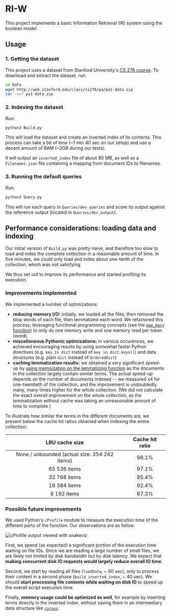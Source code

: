 # RI-W

This project implements a basic Information Retrieval (IR) system using the
boolean model.

## Usage

### 1. Getting the dataset

This project uses a dataset from Stanford University's [CS 276
course](http://web.stanford.edu/class/cs276/). To download and extract the
dataset, run:

```sh
cd Data
wget http://web.stanford.edu/class/cs276/pa/pa1-data.zip
tar -xvf pa1-data.zip
```

### 2. Indexing the dataset

Run:

```sh
python3 Build.py
```

This will load the dataset and create an inverted index of its contents. This
process can take a bit of time (~1 min 40 sec on our setup) and use a decent
amount of RAM (~2GB during our tests).

It will output an `inverted_index` file of about 80 MB, as well as a
`Filenames.json` file containing a mapping from document IDs to filenames.

### 3. Running the default queries

Run:

```sh
python3 Query.py
```

This will run each query in `Queries/dev_queries` and score its output against
the reference output (located in `Queries/dev_output`).

## Performance considerations: loading data and indexing

Our initial version of `Build.py` was pretty naive, and therefore too slow to
load and index the complete collection in a reasonable amount of time. In five
minutes, we could only load and index about one-tenth of the collection, which
was not satisfying.

We thus set out to improve its performance and started profiling its execution.

### Improvements implemented

We implemented a number of optimizations:

* **reducing memory I/O:** initially, we loaded all the files, then removed the
  stop words of each file, then lemmatized each word. We refactored this
  process, leveraging functional programming concepts (see the [`map_many`
  function](https://github.com/hugo-sv/riw/blob/b22301b45145f2ef23191d65042560f2de266a39/Build.py#L22-L27))
  to only do one memory write and one memory read per token (word).
* **miscellaneous Pythonic optimizations:** in various occurences, we achieved
  encouraging results by using somewhat faster Python directives (e.g. `key in
  dict` instead of `key in dict.keys()`) and data structures (e.g. plain `dict`
  instead of `OrderedDict`)
* **caching lemmatization results:** we obtained a very significant speed-up by
  [using memoization on the lemmatizing
  function](https://github.com/hugo-sv/riw/blob/b22301b45145f2ef23191d65042560f2de266a39/Build.py#L78)
  as the documents in the collection largely contain similar terms. The actual
  speed-up depends on the number of documents indexed -- we measured x4 for
  one-twentieth of the collection, and the improvement is undoubtedly many, many
  times higher for the whole collection. (We did not calculate the exact overall
  improvement on the whole collection, as the lemmatization without cache was
  taking an unreasonable amount of time to complete.)

To illustrate how similar the terms in the different documents are, we present
below the cache hit ratios obtained when indexing the entire collection:

|                LRU cache size                 | Cache hit ratio |
| :-------------------------------------------: | :-------------: |
| None / unbounded (actual size: 354 242 items) |      98.1%      |
|                 65 536 items                  |      97.1%      |
|                 32 768 items                  |      95.4%      |
|                 16 384 items                  |      92.4%      |
|                  8 192 items                  |      87.3%      |

### Possible future improvements

We used Python's `cProfile` module to measure the execution time of the
different parts of the function. Our observations are as follow.

![cProfile output viewed with snakeviz](https://user-images.githubusercontent.com/8351433/79143264-3766db00-7dbd-11ea-87c8-71937f861eab.png)

First, we spend (as expected) a significant portion of the execution time
waiting on file IOs. Since we are reading a large number of small files, we are
likely not limited by disk bandwidth but by disk latency. We expect that
**making concurrent disk IO requests would largely reduce overall IO time**.

Second, we start by reading all files (`loadData`, ~ 60 sec), only to process
their content in a second phase (`build_inverted_index`, ~ 40 sec). We should
**start processing file contents while waiting on disk IO** to speed up the
overall script execution time.

Finally, **memory usage could be optimized as well**, for example by inserting terms
directly in the inverted index, without saving them in an intermediary data
structure like
[`corpus`](https://github.com/hugo-sv/riw/blob/b22301b45145f2ef23191d65042560f2de266a39/Build.py#L42).
